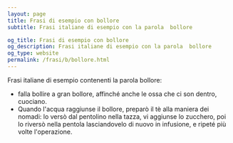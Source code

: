 ```yaml
---
layout: page
title: Frasi di esempio con bollore 
subtitle: Frasi italiane di esempio con la parola  bollore

og_title: Frasi di esempio con bollore 
og_description: Frasi italiane di esempio con la parola  bollore
og_type: website
permalink: /frasi/b/bollore.html
---
```


Frasi italiane di esempio contenenti la parola bollore:


- falla bollire a gran bollore, affinché anche le ossa che ci son dentro, cuociano.
- Quando l'acqua raggiunse il bollore, preparò il tè alla maniera dei nomadi: lo versò dal pentolino nella tazza, vi aggiunse lo zucchero, poi lo riversò nella pentola lasciandovelo di nuovo in infusione, e ripeté più volte l'operazione.
